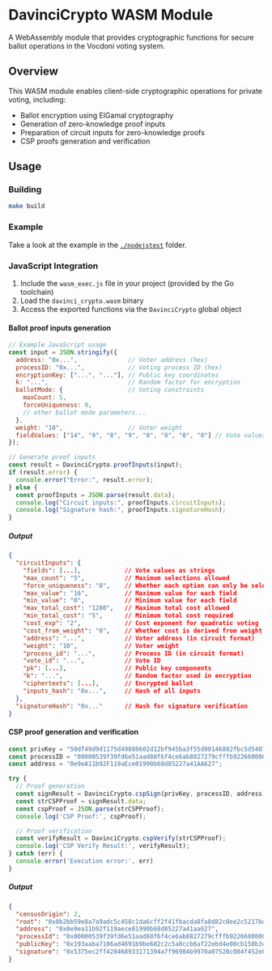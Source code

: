 # DavinciCrypto WASM Module

A WebAssembly module that provides cryptographic functions for secure ballot operations in the Vocdoni voting system.

## Overview

This WASM module enables client-side cryptographic operations for private voting, including:

- Ballot encryption using ElGamal cryptography
- Generation of zero-knowledge proof inputs
- Preparation of circuit inputs for zero-knowledge proofs
- CSP proofs generation and verification

## Usage

### Building

```bash
make build
```

### Example
Take a look at the example in the [`./nodejstest`](./nodejstest/README.md) folder.

### JavaScript Integration

1. Include the `wasm_exec.js` file in your project (provided by the Go toolchain)
2. Load the `davinci_crypto.wasm` binary
3. Access the exported functions via the `DavinciCrypto` global object


#### Ballot proof inputs generation
```javascript
// Example JavaScript usage
const input = JSON.stringify({
  address: "0x...",              // Voter address (hex)
  processID: "0x...",            // Voting process ID (hex)
  encryptionKey: ["...", "..."], // Public key coordinates
  k: "...",                      // Random factor for encryption
  ballotMode: {                  // Voting constraints
    maxCount: 5,
    forceUniqueness: 0,
    // other ballot mode parameters...
  },
  weight: "10",                  // Voter weight
  fieldValues: ["14", "9", "8", "9", "0", "0", "0", "0"] // Vote values
});

// Generate proof inputs
const result = DavinciCrypto.proofInputs(input);
if (result.error) {
  console.error("Error:", result.error);
} else {
  const proofInputs = JSON.parse(result.data);
  console.log("Circuit inputs:", proofInputs.circuitInputs);
  console.log("Signature hash:", proofInputs.signatureHash);
}
```

##### Output

```json
{
  "circuitInputs": {
    "fields": [...],            // Vote values as strings
    "max_count": "5",           // Maximum selections allowed
    "force_uniqueness": "0",    // Whether each option can only be selected once
    "max_value": "16",          // Maximum value for each field
    "min_value": "0",           // Minimum value for each field
    "max_total_cost": "1280",   // Maximum total cost allowed
    "min_total_cost": "5",      // Minimum total cost required
    "cost_exp": "2",            // Cost exponent for quadratic voting
    "cost_from_weight": "0",    // Whether cost is derived from weight
    "address": "...",           // Voter address (in circuit format)
    "weight": "10",             // Voter weight
    "process_id": "...",        // Process ID (in circuit format)
    "vote_id": "...",           // Vote ID
    "pk": [...],                // Public key components
    "k": "...",                 // Random factor used in encryption
    "ciphertexts": [...],       // Encrypted ballot
    "inputs_hash": "0x...",     // Hash of all inputs
  },
  "signatureHash": "0x..."      // Hash for signature verification
}
```


#### CSP proof generation and verification

```javascript
const privKey = "50df49d9d1175d49808602d12bf945ba3f55d90146882fbc5d54078f204f5005372143904f3fd452767581fd55b4c27aedacdd7b70d14f374b7c9f341c0f9a5300";
const processID = "00000539f39fd6e51aad88f6f4ce6ab8827279cfffb922660000000000000000";
const address = "0e9eA11b92F119aEce01990b68d85227a41AA627";

try {
  // Proof generation
  const signResult = DavinciCrypto.cspSign(privKey, processID, address);
  const strCSPProof = signResult.data;
  const cspProof = JSON.parse(strCSPProof);
  console.log('CSP Proof:', cspProof);

  // Proof verification
  const verifyResult = DavinciCrypto.cspVerify(strCSPProof);
  console.log('CSP Verify Result:', verifyResult);
} catch (err) {
  console.error('Execution error:', err)
}
```

##### Output

```json
{
  "censusOrigin": 2,
  "root": "0x0b2bb59e8a7a9adc5c458c1da6cff2f41fbacda8fa8d82c0ee2c5217bdd8c6ce",
  "address": "0x0e9ea11b92f119aece01990b68d85227a41aa627",
  "processId": "0x00000539f39fd6e51aad88f6f4ce6ab8827279cfffb922660000000000000000",
  "publicKey": "0x193aaba7106ad4691b9be682c2c5a8ccb6af22ebd4e00cb158b3cd0ed18c0c8f",
  "signature": "0x5375ec2ff428468933171394a7f96984b9970a07520c084f452e0d7443e1c80601f805d09ea1a8d94cb59ab239d2308be0156011b9f2635123f288f600fa0f76"
}
```